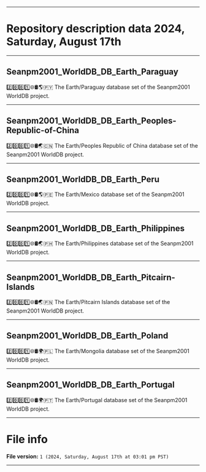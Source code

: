 
***

# Repository description data 2024, Saturday, August 17th

---

## Seanpm2001_WorldDB_DB_Earth_Paraguay

2️⃣️0️⃣️0️⃣️1️⃣️🌐️🛢️🌎️🇵🇾️ The Earth/Paraguay database set of the Seanpm2001 WorldDB project.

---

## Seanpm2001_WorldDB_DB_Earth_Peoples-Republic-of-China

2️⃣️0️⃣️0️⃣️1️⃣️🌐️🛢️🌏️🇨🇳️ The Earth/Peoples Republic of China database set of the Seanpm2001 WorldDB project.

---

## Seanpm2001_WorldDB_DB_Earth_Peru

2️⃣️0️⃣️0️⃣️1️⃣️🌐️🛢️🌎️🇵🇪️ The Earth/Mexico database set of the Seanpm2001 WorldDB project.

---

## Seanpm2001_WorldDB_DB_Earth_Philippines

2️⃣️0️⃣️0️⃣️1️⃣️🌐️🛢️🌏️🇵🇭️ The Earth/Philippines database set of the Seanpm2001 WorldDB project.

---

## Seanpm2001_WorldDB_DB_Earth_Pitcairn-Islands

2️⃣️0️⃣️0️⃣️1️⃣️🌐️🛢️🌏️🇵🇳️ The Earth/Pitcairn Islands database set of the Seanpm2001 WorldDB project.

---

## Seanpm2001_WorldDB_DB_Earth_Poland

2️⃣️0️⃣️0️⃣️1️⃣️🌐️🛢️🌍️🇵🇱️ The Earth/Mongolia database set of the Seanpm2001 WorldDB project.

---

## Seanpm2001_WorldDB_DB_Earth_Portugal

2️⃣️0️⃣️0️⃣️1️⃣️🌐️🛢️🌍️🇵🇹️ The Earth/Portugal database set of the Seanpm2001 WorldDB project.

***

# File info

**File version:** `1 (2024, Saturday, August 17th at 03:01 pm PST)`

***

